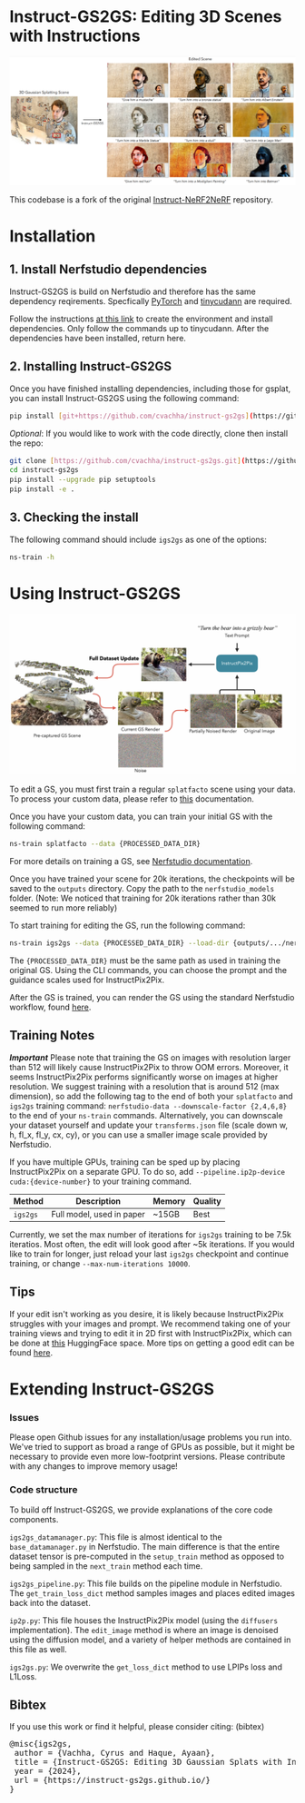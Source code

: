 # Instruct-GS2GS: Editing 3D Scenes with Instructions


![teaser](imgs/igs2gs_teaser.png)

This codebase is a fork of the original [Instruct-NeRF2NeRF](https://github.com/ayaanzhaque/instruct-nerf2nerf) repository.

# Installation

## 1. Install Nerfstudio dependencies

Instruct-GS2GS is build on Nerfstudio and therefore has the same dependency reqirements. Specfically [PyTorch](https://pytorch.org/) and [tinycudann](https://github.com/NVlabs/tiny-cuda-nn) are required.

Follow the instructions [at this link](https://docs.nerf.studio/quickstart/installation.html) to create the environment and install dependencies. Only follow the commands up to tinycudann. After the dependencies have been installed, return here.

## 2. Installing Instruct-GS2GS

Once you have finished installing dependencies, including those for gsplat, you can install Instruct-GS2GS using the following command:
```bash
pip install [git+https://github.com/cvachha/instruct-gs2gs](https://github.com/cvachha/instruct-gs2gs.git)
```

_Optional_: If you would like to work with the code directly, clone then install the repo:
```bash
git clone [https://github.com/cvachha/instruct-gs2gs.git](https://github.com/cvachha/instruct-gs2gs.git)
cd instruct-gs2gs
pip install --upgrade pip setuptools
pip install -e .
```

## 3. Checking the install

The following command should include `igs2gs` as one of the options:
```bash
ns-train -h
```

# Using Instruct-GS2GS

![teaser](imgs/igs2gs_pipeline.png)

To edit a GS, you must first train a regular `splatfacto` scene using your data. To process your custom data, please refer to [this](https://docs.nerf.studio/quickstart/custom_dataset.html) documentation.

Once you have your custom data, you can train your initial GS with the following command:

```bash
ns-train splatfacto --data {PROCESSED_DATA_DIR}
```

For more details on training a GS, see [Nerfstudio documentation](https://docs.nerf.studio/quickstart/first_nerf.html).

Once you have trained your scene for 20k iterations, the checkpoints will be saved to the `outputs` directory. Copy the path to the `nerfstudio_models` folder. (Note: We noticed that training for 20k iterations rather than 30k seemed to run more reliably)

To start training for editing the GS, run the following command:

```bash
ns-train igs2gs --data {PROCESSED_DATA_DIR} --load-dir {outputs/.../nerfstudio_models} --pipeline.prompt {"prompt"} --pipeline.guidance-scale 12.5 --pipeline.image-guidance-scale 1.5
```

The `{PROCESSED_DATA_DIR}` must be the same path as used in training the original GS. Using the CLI commands, you can choose the prompt and the guidance scales used for InstructPix2Pix.

After the GS is trained, you can render the GS using the standard Nerfstudio workflow, found [here](https://docs.nerf.studio/quickstart/viewer_quickstart.html).

## Training Notes

***Important***
Please note that training the GS on images with resolution larger than 512 will likely cause InstructPix2Pix to throw OOM errors. Moreover, it seems InstructPix2Pix performs significantly worse on images at higher resolution. We suggest training with a resolution that is around 512 (max dimension), so add the following tag to the end of both your `splatfacto` and `igs2gs` training command: `nerfstudio-data --downscale-factor {2,4,6,8}` to the end of your `ns-train` commands. Alternatively, you can downscale your dataset yourself and update your `transforms.json` file (scale down w, h, fl_x, fl_y, cx, cy), or you can use a smaller image scale provided by Nerfstudio.

If you have multiple GPUs, training can be sped up by placing InstructPix2Pix on a separate GPU. To do so, add `--pipeline.ip2p-device cuda:{device-number}` to your training command.

| Method | Description | Memory | Quality |
| ---------------------------------------------------------------------------------------------------- | -------------- | ----------------------------------------------------------------- | ----------------------- |
| `igs2gs` | Full model, used in paper | ~15GB | Best |

Currently, we set the max number of iterations for `igs2gs` training to be 7.5k iteratios. Most often, the edit will look good after ~5k iterations. If you would like to train for longer, just reload your last `igs2gs` checkpoint and continue training, or change `--max-num-iterations 10000`.

## Tips

If your edit isn't working as you desire, it is likely because InstructPix2Pix struggles with your images and prompt. We recommend taking one of your training views and trying to edit it in 2D first with InstructPix2Pix, which can be done at [this](https://huggingface.co/spaces/timbrooks/instruct-pix2pix) HuggingFace space. More tips on getting a good edit can be found [here](https://github.com/timothybrooks/instruct-pix2pix#tips).

# Extending Instruct-GS2GS

### Issues
Please open Github issues for any installation/usage problems you run into. We've tried to support as broad a range of GPUs as possible, but it might be necessary to provide even more low-footprint versions. Please contribute with any changes to improve memory usage!

### Code structure
To build off Instruct-GS2GS, we provide explanations of the core code components.

`igs2gs_datamanager.py`: This file is almost identical to the `base_datamanager.py` in Nerfstudio. The main difference is that the entire dataset tensor is pre-computed in the `setup_train` method as opposed to being sampled in the `next_train` method each time.

`igs2gs_pipeline.py`: This file builds on the pipeline module in Nerfstudio. The `get_train_loss_dict` method samples images and places edited images back into the dataset.

`ip2p.py`: This file houses the InstructPix2Pix model (using the `diffusers` implementation). The `edit_image` method is where an image is denoised using the diffusion model, and a variety of helper methods are contained in this file as well.

`igs2gs.py`: We overwrite the `get_loss_dict` method to use LPIPs loss and L1Loss.

## Bibtex
If you use this work or find it helpful, please consider citing: (bibtex)
<pre id="codecell0">@misc{igs2gs,
&nbsp;author = {Vachha, Cyrus and Haque, Ayaan},
&nbsp;title = {Instruct-GS2GS: Editing 3D Gaussian Splats with Instructions},
&nbsp;year = {2024},
&nbsp;url = {https://instruct-gs2gs.github.io/}
} </pre>
